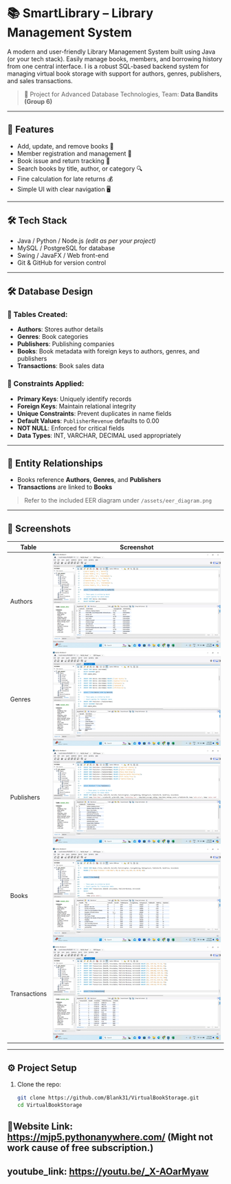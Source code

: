 # 📚 SmartLibrary – Library Management System

A modern and user-friendly Library Management System built using Java (or your tech stack). Easily manage books, members, and borrowing history from one central interface.
I is a robust SQL-based backend system for managing virtual book storage with support for authors, genres, publishers, and sales transactions.

> 📁 Project for Advanced Database Technologies, Team: **Data Bandits (Group 6)**

---

## 🚀 Features

- Add, update, and remove books 📖
- Member registration and management 👥
- Book issue and return tracking 🔁
- Search books by title, author, or category 🔍
- Fine calculation for late returns 💰
- Simple UI with clear navigation 🖥️

---

## 🛠️ Tech Stack

- Java / Python / Node.js *(edit as per your project)*
- MySQL / PostgreSQL for database
- Swing / JavaFX / Web front-end
- Git & GitHub for version control

---

## 🛠️ Database Design

### 🧩 Tables Created:
- **Authors**: Stores author details
- **Genres**: Book categories
- **Publishers**: Publishing companies
- **Books**: Book metadata with foreign keys to authors, genres, and publishers
- **Transactions**: Book sales data

### 🔐 Constraints Applied:
- **Primary Keys**: Uniquely identify records
- **Foreign Keys**: Maintain relational integrity
- **Unique Constraints**: Prevent duplicates in name fields
- **Default Values**: `PublisherRevenue` defaults to 0.00
- **NOT NULL**: Enforced for critical fields
- **Data Types**: INT, VARCHAR, DECIMAL used appropriately

---

## 🔄 Entity Relationships

- Books reference **Authors**, **Genres**, and **Publishers**
- **Transactions** are linked to **Books**

> Refer to the included EER diagram under `/assets/eer_diagram.png`

---

## 📸 Screenshots

| Table | Screenshot |
|-------|------------|
| Authors | ![Authors](assets/authors_output.png) |
| Genres | ![Genres](assets/genres_output.png) |
| Publishers | ![Publishers](assets/publishers_output.png) |
| Books | ![Books](assets/books_output.png) |
| Transactions | ![Transactions](assets/transactions_output.png) |

---

## ⚙️ Project Setup

1. Clone the repo:
   ```bash
   git clone https://github.com/Blank31/VirtualBookStorage.git
   cd VirtualBookStorage

## 🔗Website Link: https://mjp5.pythonanywhere.com/  (Might not work cause of free subscription.)

## youtube_link: https://youtu.be/_X-AOarMyaw
